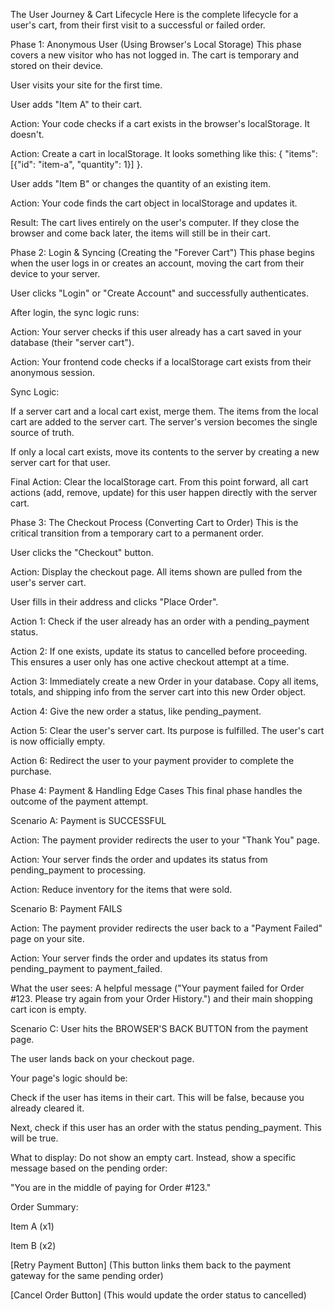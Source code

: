 The User Journey & Cart Lifecycle
Here is the complete lifecycle for a user's cart, from their first visit to a successful or failed order.

Phase 1: Anonymous User (Using Browser's Local Storage)
This phase covers a new visitor who has not logged in. The cart is temporary and stored on their device.

User visits your site for the first time.

User adds "Item A" to their cart.

Action: Your code checks if a cart exists in the browser's localStorage. It doesn't.

Action: Create a cart in localStorage. It looks something like this: { "items": [{"id": "item-a", "quantity": 1}] }.

User adds "Item B" or changes the quantity of an existing item.

Action: Your code finds the cart object in localStorage and updates it.

Result: The cart lives entirely on the user's computer. If they close the browser and come back later, the items will still be in their cart.

Phase 2: Login & Syncing (Creating the "Forever Cart")
This phase begins when the user logs in or creates an account, moving the cart from their device to your server.

User clicks "Login" or "Create Account" and successfully authenticates.

After login, the sync logic runs:

Action: Your server checks if this user already has a cart saved in your database (their "server cart").

Action: Your frontend code checks if a localStorage cart exists from their anonymous session.

Sync Logic:

If a server cart and a local cart exist, merge them. The items from the local cart are added to the server cart. The server's version becomes the single source of truth.

If only a local cart exists, move its contents to the server by creating a new server cart for that user.

Final Action: Clear the localStorage cart. From this point forward, all cart actions (add, remove, update) for this user happen directly with the server cart.

Phase 3: The Checkout Process (Converting Cart to Order)
This is the critical transition from a temporary cart to a permanent order.

User clicks the "Checkout" button.

Action: Display the checkout page. All items shown are pulled from the user's server cart.

User fills in their address and clicks "Place Order".

Action 1: Check if the user already has an order with a pending_payment status.

Action 2: If one exists, update its status to cancelled before proceeding. This ensures a user only has one active checkout attempt at a time.

Action 3: Immediately create a new Order in your database. Copy all items, totals, and shipping info from the server cart into this new Order object.

Action 4: Give the new order a status, like pending_payment.

Action 5: Clear the user's server cart. Its purpose is fulfilled. The user's cart is now officially empty.

Action 6: Redirect the user to your payment provider to complete the purchase.

Phase 4: Payment & Handling Edge Cases
This final phase handles the outcome of the payment attempt.

Scenario A: Payment is SUCCESSFUL

Action: The payment provider redirects the user to your "Thank You" page.

Action: Your server finds the order and updates its status from pending_payment to processing.

Action: Reduce inventory for the items that were sold.

Scenario B: Payment FAILS

Action: The payment provider redirects the user back to a "Payment Failed" page on your site.

Action: Your server finds the order and updates its status from pending_payment to payment_failed.

What the user sees: A helpful message ("Your payment failed for Order #123. Please try again from your Order History.") and their main shopping cart icon is empty.

Scenario C: User hits the BROWSER'S BACK BUTTON from the payment page.

The user lands back on your checkout page.

Your page's logic should be:

Check if the user has items in their cart. This will be false, because you already cleared it.

Next, check if this user has an order with the status pending_payment. This will be true.

What to display: Do not show an empty cart. Instead, show a specific message based on the pending order:

"You are in the middle of paying for Order #123."

Order Summary:

Item A (x1)

Item B (x2)

[Retry Payment Button] (This button links them back to the payment gateway for the same pending order)

[Cancel Order Button] (This would update the order status to cancelled)